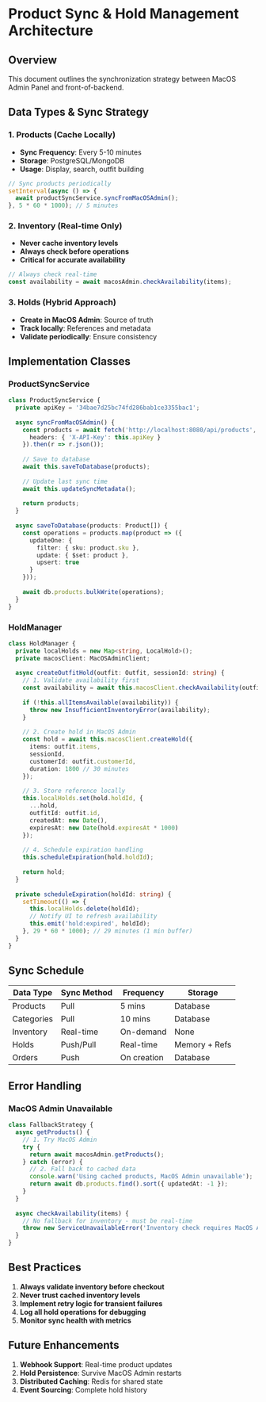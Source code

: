 # Product Sync & Hold Management Architecture

## Overview
This document outlines the synchronization strategy between MacOS Admin Panel and front-of-backend.

## Data Types & Sync Strategy

### 1. Products (Cache Locally)
- **Sync Frequency**: Every 5-10 minutes
- **Storage**: PostgreSQL/MongoDB
- **Usage**: Display, search, outfit building

```typescript
// Sync products periodically
setInterval(async () => {
  await productSyncService.syncFromMacOSAdmin();
}, 5 * 60 * 1000); // 5 minutes
```

### 2. Inventory (Real-time Only)
- **Never cache inventory levels**
- **Always check before operations**
- **Critical for accurate availability**

```typescript
// Always check real-time
const availability = await macosAdmin.checkAvailability(items);
```

### 3. Holds (Hybrid Approach)
- **Create in MacOS Admin**: Source of truth
- **Track locally**: References and metadata
- **Validate periodically**: Ensure consistency

## Implementation Classes

### ProductSyncService
```typescript
class ProductSyncService {
  private apiKey = '34bae7d25bc74fd286bab1ce3355bac1';
  
  async syncFromMacOSAdmin() {
    const products = await fetch('http://localhost:8080/api/products', {
      headers: { 'X-API-Key': this.apiKey }
    }).then(r => r.json());
    
    // Save to database
    await this.saveToDatabase(products);
    
    // Update last sync time
    await this.updateSyncMetadata();
    
    return products;
  }
  
  async saveToDatabase(products: Product[]) {
    const operations = products.map(product => ({
      updateOne: {
        filter: { sku: product.sku },
        update: { $set: product },
        upsert: true
      }
    }));
    
    await db.products.bulkWrite(operations);
  }
}
```

### HoldManager
```typescript
class HoldManager {
  private localHolds = new Map<string, LocalHold>();
  private macosClient: MacOSAdminClient;
  
  async createOutfitHold(outfit: Outfit, sessionId: string) {
    // 1. Validate availability first
    const availability = await this.macosClient.checkAvailability(outfit.items);
    
    if (!this.allItemsAvailable(availability)) {
      throw new InsufficientInventoryError(availability);
    }
    
    // 2. Create hold in MacOS Admin
    const hold = await this.macosClient.createHold({
      items: outfit.items,
      sessionId,
      customerId: outfit.customerId,
      duration: 1800 // 30 minutes
    });
    
    // 3. Store reference locally
    this.localHolds.set(hold.holdId, {
      ...hold,
      outfitId: outfit.id,
      createdAt: new Date(),
      expiresAt: new Date(hold.expiresAt * 1000)
    });
    
    // 4. Schedule expiration handling
    this.scheduleExpiration(hold.holdId);
    
    return hold;
  }
  
  private scheduleExpiration(holdId: string) {
    setTimeout(() => {
      this.localHolds.delete(holdId);
      // Notify UI to refresh availability
      this.emit('hold:expired', holdId);
    }, 29 * 60 * 1000); // 29 minutes (1 min buffer)
  }
}
```

## Sync Schedule

| Data Type | Sync Method | Frequency | Storage |
|-----------|-------------|-----------|---------|
| Products | Pull | 5 mins | Database |
| Categories | Pull | 10 mins | Database |
| Inventory | Real-time | On-demand | None |
| Holds | Push/Pull | Real-time | Memory + Refs |
| Orders | Push | On creation | Database |

## Error Handling

### MacOS Admin Unavailable
```typescript
class FallbackStrategy {
  async getProducts() {
    // 1. Try MacOS Admin
    try {
      return await macosAdmin.getProducts();
    } catch (error) {
      // 2. Fall back to cached data
      console.warn('Using cached products, MacOS Admin unavailable');
      return await db.products.find().sort({ updatedAt: -1 });
    }
  }
  
  async checkAvailability(items) {
    // No fallback for inventory - must be real-time
    throw new ServiceUnavailableError('Inventory check requires MacOS Admin');
  }
}
```

## Best Practices

1. **Always validate inventory before checkout**
2. **Never trust cached inventory levels**
3. **Implement retry logic for transient failures**
4. **Log all hold operations for debugging**
5. **Monitor sync health with metrics**

## Future Enhancements

1. **Webhook Support**: Real-time product updates
2. **Hold Persistence**: Survive MacOS Admin restarts
3. **Distributed Caching**: Redis for shared state
4. **Event Sourcing**: Complete hold history